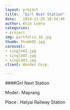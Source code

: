 ```yaml
---
layout: project
title:  "Girl Next Station"
date:   2014-11-25 16:54:46
author: Khim Leena
categories:
- project
img: portfolio_10.jpg
thumb: thumb02.jpg
carousel:
- single01.jpg
- single02.jpg
- single03.jpg
client: Wonder Corp.

---
```

####Girl Next Station

Model : Maprang

Place : Hatyai Railway Station

